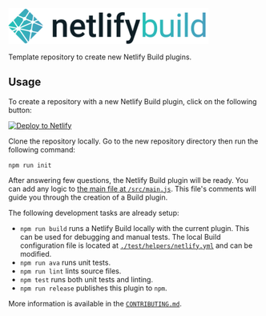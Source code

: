 <img src="static/logo.png" width="400"/><br>

Template repository to create new Netlify Build plugins.

## Usage

To create a repository with a new Netlify Build plugin, click on the following
button:

[![Deploy to Netlify](https://www.netlify.com/img/deploy/button.svg)](https://app.netlify.com/start/deploy?repository=https://github.com/netlify/build-plugin-template)

Clone the repository locally. Go to the new repository directory then run the
following command:

```
npm run init
```

After answering few questions, the Netlify Build plugin will be ready. You can
add any logic to [the main file at `/src/main.js`](/src/main.js). This file's
comments will guide you through the creation of a Build plugin.

The following development tasks are already setup:

- `npm run build` runs a Netlify Build locally with the current plugin. This can
  be used for debugging and manual tests. The local Build configuration file is
  located at [`./test/helpers/netlify.yml`](/test/helpers/netlify.yml) and can
  be modified.
- `npm run ava` runs unit tests.
- `npm run lint` lints source files.
- `npm test` runs both unit tests and linting.
- `npm run release` publishes this plugin to `npm`.

More information is available in the
[`CONTRIBUTING.md`](/CONTRIBUTING.md#development-tasks).
